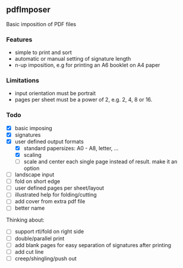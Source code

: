 ## pdfImposer

Basic imposition of PDF files

### Features

- simple to print and sort
- automatic or manual setting of signature length
- n-up imposition, e.g for printing an A6 booklet on A4 paper

### Limitations

- input orientation must be portrait
- pages per sheet must be a power of 2, e.g. 2, 4, 8 or 16.

### Todo

- [x] basic imposing
- [x] signatures
- [x] user defined output formats
  - [x] standard papersizes: A0 - A8, letter, ...
  - [x] scaling
  - [ ] scale and center each single page instead of result. make it an option
- [ ] landscape input
- [ ] fold on short edge
- [ ] user defined pages per sheet/layout
- [ ] illustrated help for folding/cutting
- [ ] add cover from extra pdf file
- [ ] better name

Thinking about:
- [ ] support rtl/fold on right side
- [ ] double/parallel print
- [ ] add blank pages for easy separation of signatures after printing
- [ ] add cut line
- [ ] creep/shingling/push out
